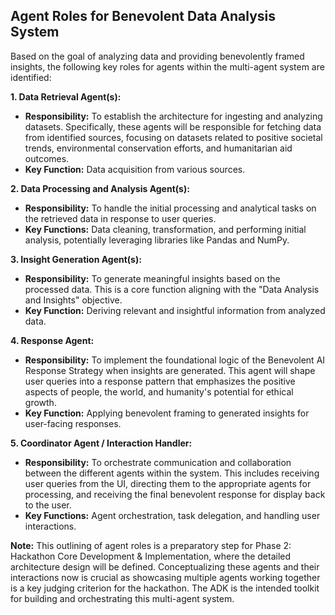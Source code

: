 ## Agent Roles for Benevolent Data Analysis System

Based on the goal of analyzing data and providing benevolently framed insights, the following key roles for agents within the multi-agent system are identified:

**1. Data Retrieval Agent(s):**

* **Responsibility:** To establish the architecture for ingesting and analyzing datasets. Specifically, these agents will be responsible for fetching data from identified sources, focusing on datasets related to positive societal trends, environmental conservation efforts, and humanitarian aid outcomes.
* **Key Function:** Data acquisition from various sources.

**2. Data Processing and Analysis Agent(s):**

* **Responsibility:** To handle the initial processing and analytical tasks on the retrieved data in response to user queries.
* **Key Functions:** Data cleaning, transformation, and performing initial analysis, potentially leveraging libraries like Pandas and NumPy.

**3. Insight Generation Agent(s):**

* **Responsibility:** To generate meaningful insights based on the processed data. This is a core function aligning with the "Data Analysis and Insights" objective.
* **Key Function:** Deriving relevant and insightful information from analyzed data.

**4. Response Agent:**

* **Responsibility:** To implement the foundational logic of the Benevolent AI Response Strategy when insights are generated. This agent will shape user queries into a response pattern that emphasizes the positive aspects of people, the world, and humanity's potential for ethical growth.
* **Key Function:** Applying benevolent framing to generated insights for user-facing responses.

**5. Coordinator Agent / Interaction Handler:**

* **Responsibility:** To orchestrate communication and collaboration between the different agents within the system. This includes receiving user queries from the UI, directing them to the appropriate agents for processing, and receiving the final benevolent response for display back to the user.
* **Key Functions:** Agent orchestration, task delegation, and handling user interactions.

**Note:** This outlining of agent roles is a preparatory step for Phase 2: Hackathon Core Development & Implementation, where the detailed architecture design will be defined. Conceptualizing these agents and their interactions now is crucial as showcasing multiple agents working together is a key judging criterion for the hackathon. The ADK is the intended toolkit for building and orchestrating this multi-agent system.
